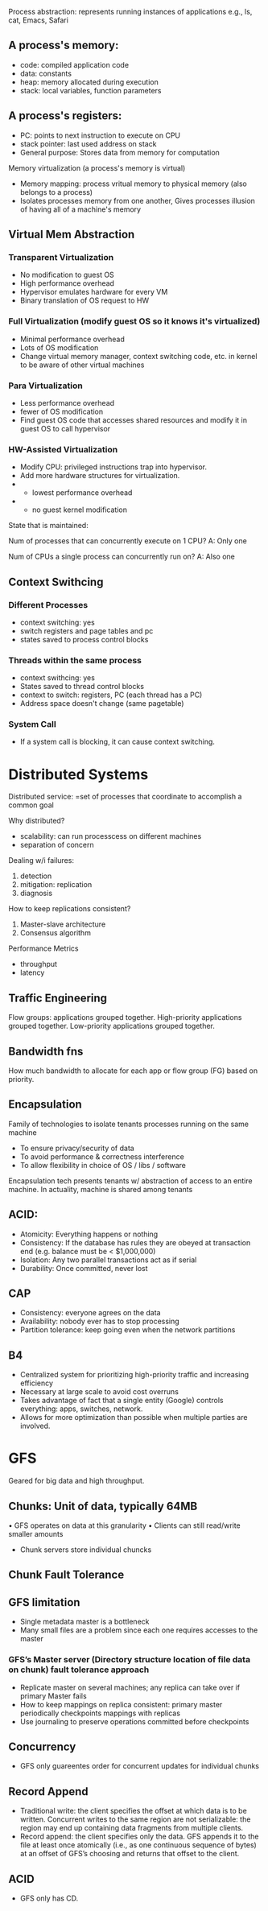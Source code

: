 Process abstraction: represents running instances of applications e.g., ls, cat, Emacs, Safari

 ## A process's memory:
* code: compiled application code
* data: constants
* heap: memory allocated during execution
* stack: local variables, function parameters

## A process's registers:
 * PC: points to next instruction to execute on CPU
 * stack pointer: last used address on stack
 * General purpose: Stores data from memory for computation

Memory virtualization (a process's memory is virtual)
* Memory mapping: process vritual memory to physical memory (also belongs to a process)
* Isolates processes memory from one another, Gives processes illusion of having all of a machine's memory

## Virtual Mem Abstraction
### Transparent Virtualization
* No modification to guest OS
* High performance overhead
* Hypervisor emulates hardware for every VM
* Binary translation of OS request to HW
### Full Virtualization (modify guest OS so it knows it's virtualized)
* Minimal performance overhead
* Lots of OS modification
* Change virtual memory manager, context switching code, etc. in kernel to be aware of other virtual machines
### Para Virtualization
* Less performance overhead
* fewer of OS modification
* Find guest OS code that accesses shared resources and modify it in guest OS to call hypervisor
### HW-Assisted Virtualization
* Modify CPU: privileged instructions trap into hypervisor.
* Add more hardware structures for virtualization.
* + lowest performance overhead
* - no guest kernel modification

State that is maintained:
 
Num of processes that can concurrently execute on 1 CPU?
A: Only one

Num of CPUs a single process can concurrently run on?
A: Also one

## Context Swithcing
### Different Processes
* context switching: yes
* switch registers and page tables and pc
* states saved to process control blocks
### Threads within the same process
* context swithcing: yes
* States saved to thread control blocks
* context to switch: registers, PC (each thread has a PC)
* Address space doesn't change (same pagetable)
### System Call
* If a system call is blocking, it can cause context switching.
# Distributed Systems
Distributed service: =set of processes that coordinate to accomplish a common goal

Why distributed?
* scalability: can run processcess on different machines
* separation of concern

Dealing w/i failures:
1. detection
2. mitigation: replication
3. diagnosis

How to keep replications consistent?
1. Master-slave architecture
2. Consensus algorithm

Performance Metrics
* throughput
* latency

## Traffic Engineering
Flow groups: applications grouped together. High-priority applications grouped together. Low-priority applications grouped together.

## Bandwidth fns
How much bandwidth to allocate for each app or flow group (FG) based on priority.

## Encapsulation
Family of technologies to isolate tenants processes running on the same machine
* To ensure privacy/security of data
* To avoid performance & correctness interference
* To allow flexibility in choice of OS / libs / software

Encapsulation tech presents tenants w/ abstraction of access to an entire machine. In actuality, machine is shared among tenants



## ACID:
* Atomicity: Everything happens or nothing
* Consistency: If the database has rules they are obeyed at transaction end (e.g. balance must be < $1,000,000)
* Isolation: Any two parallel transactions act as if serial
* Durability: Once committed, never lost

## CAP
* Consistency: everyone agrees on the data 
* Availability: nobody ever has to stop processing 
* Partition tolerance: keep going even when the network partitions

## B4
* Centralized system for prioritizing high-priority traffic and increasing efficiency
* Necessary at large scale to avoid cost overruns
* Takes advantage of fact that a single entity (Google) controls everything: apps, switches, network.
* Allows for more optimization than possible when multiple parties are involved.

# GFS
Geared for big data and high throughput.

## Chunks: Unit of data, typically 64MB
• GFS operates on data at this granularity
• Clients can still read/write smaller amounts
* Chunk servers store individual chuncks

## Chunk Fault Tolerance

## GFS limitation
* Single metadata master is a bottleneck
* Many small files are a problem since each one requires accesses to the master

### GFS’s Master server (Directory structure location of file data on chunk) fault tolerance approach
* Replicate master on several machines; any replica can take over if primary Master fails
* How to keep mappings on replica consistent: primary master periodically checkpoints mappings with replicas
* Use journaling to preserve operations committed before checkpoints

## Concurrency
* GFS only guareentes order for concurrent updates for individual chunks

## Record Append
* Traditional write: the client specifies the offset at which data is to be written. Concurrent writes to the same region are not serializable: the region may end up containing data fragments from multiple clients.
* Record append: the client specifies only the data. GFS
appends it to the file at least once atomically (i.e., as one
continuous sequence of bytes) at an offset of GFS’s choosing
and returns that offset to the client.
## ACID
* GFS only has CD.

